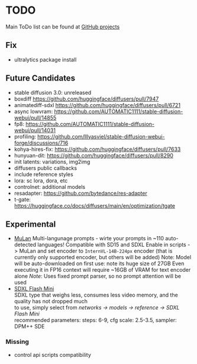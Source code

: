 # TODO

Main ToDo list can be found at [GitHub projects](https://github.com/users/vladmandic/projects)

## Fix

- ultralytics package install

## Future Candidates

- stable diffusion 3.0: unreleased
- boxdiff <https://github.com/huggingface/diffusers/pull/7947>
- animatediff-sdxl <https://github.com/huggingface/diffusers/pull/6721>
- async lowvram: <https://github.com/AUTOMATIC1111/stable-diffusion-webui/pull/14855>
- fp8: <https://github.com/AUTOMATIC1111/stable-diffusion-webui/pull/14031>
- profiling: <https://github.com/lllyasviel/stable-diffusion-webui-forge/discussions/716>
- kohya-hires-fix: <https://github.com/huggingface/diffusers/pull/7633>
- hunyuan-dit: <https://github.com/huggingface/diffusers/pull/8290>
- init latents: variations, img2img
- diffusers public callbacks  
- include reference styles
- lora: sc lora, dora, etc
- controlnet: additional models
- resadapter: <https://github.com/bytedance/res-adapter>
- t-gate: <https://huggingface.co/docs/diffusers/main/en/optimization/tgate>

## Experimental

- [MuLan](https://github.com/mulanai/MuLan) Multi-langunage prompts - wirte your prompts in ~110 auto-detected languages!
  Compatible with SD15 and SDXL
  Enable in scripts -> MuLan and set encoder to `InternVL-14B-224px` encoder
  (that is currently only supported encoder, but others will be added)
  Note: Model will be auto-downloaded on first use: note its huge size of 27GB
  Even executing it in FP16 context will require ~16GB of VRAM for text encoder alone
  *Note*: Uses fixed prompt parser, so no prompt attention will be used
- [SDXL Flash Mini](https://huggingface.co/sd-community/sdxl-flash-mini)  
  SDXL type that weighs less, consumes less video memory, and the quality has not dropped much  
  to use, simply select from *networks -> models -> reference -> SDXL Flash Mini*  
  recommended parameters: steps: 6-9, cfg scale: 2.5-3.5, sampler: DPM++ SDE  

### Missing

- control api scripts compatibility
